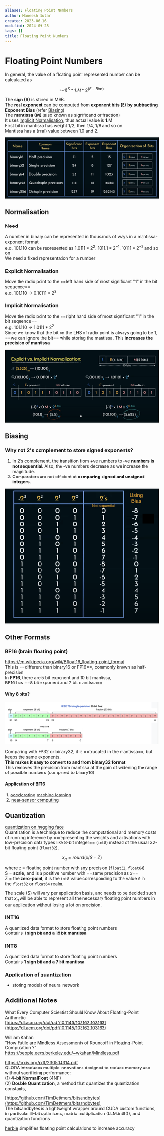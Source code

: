 ```yaml
---
aliases: Floating Point Numbers
author: Maneesh Sutar
created: 2023-06-16
modified: 2024-09-28
tags: []
title: Floating Point Numbers
---
```


# Floating Point Numbers

In general, the value of a floating point represented number can be calculated as

$$(-1)^S * 1.M * 2^{(E-Bias)}$$

The **sign (S)** is stored in MSB.  
The **real exponent** can be computed from **exponent bits (E)**  **by subtracting Exponent Bias** (refer [Biasing](#biasing))  
The **mantissa (M)** (also known as significand or fraction)  
It uses [Implicit Normalisation](#implicit-normalisation), thus actual value is **1**.M  
First bit in mantissa has weight 1/2, then 1/4, 1/8 and so on.  
Mantissa has a (real) value between 1.0 and 2.

![floating_point_formats](Artifacts/floating_point_formats.png)

## Normalisation

### Need

A number in binary can be represented in thousands of ways in a mantissa-exponent format  
e.g. 101.110 can be represented as $1.0111 * 2^{2}$, $1011.1 * 2^{-1}$, $10111 * 2^{-2}$ and so on  
We need a fixed representation for a number

### Explicit Normalisation

Move the radix point to the ==left hand side of most significant "1" in the bit sequence==  
e.g. 101.110 ->   $0.10111 * 2^{3}$

### Implicit Normalisation

Move the radix point to the ==right hand side of most significant "1" in the bit sequence==  
e.g. 101.110 ->   $1.0111 * 2^{2}$  
Since we know that the bit on the LHS of radix point is always going to be 1, ==we can ignore the bit== while storing the mantissa. This **increases the precision of mantissa**

![implicit_vs_explicit_norm](Artifacts/implicit_vs_explicit_norm.png)

## Biasing

### Why not 2's complement to store signed exponents?

1. In 2's complement, the transition from +ve numbers to -ve **numbers is not sequential**. Also, the -ve numbers decrease as we increase the magnitude.
1. Comparators are not efficient at **comparing signed and unsigned integers**.

![2_s_complement_representation](Artifacts/2_s_complement_representation.png)

## Other Formats

### BF16 (brain floating point)

<https://en.wikipedia.org/wiki/Bfloat16_floating-point_format>  
This is ==different than binary16 or FP16==, commonly known as half-precision  
In **FP16**, there are 5 bit exponent and 10 bit mantissa,  
BF16 has ==8 bit exponent and 7 bit mantissa==

#### Why 8 bits?

![bfloat16](Artifacts/bfloat16.png)

Comparing with FP32 or binary32, it is ==trucated in the mantissa==, but keeps the same exponents.  
**This makes it easy to convert to and from binary32 format**  
This removes the precision from mantissa at the gain of widening the range of possible numbers (compared to binary16)

#### Application of BF16

 1. [accelerating](https://en.wikipedia.org/wiki/Hardware_acceleration "Hardware acceleration") [machine learning](https://en.wikipedia.org/wiki/Machine_learning "Machine learning")  
 2. [near-sensor computing](https://en.wikipedia.org/wiki/Intelligent_sensor "Intelligent sensor")

## Quantization

[quantization on hugging face](https://huggingface.co/docs/optimum/concept_guides/quantization#quantization)  
Quantization is a technique to reduce the computational and memory costs of running inference by ==representing the weights and activations with low-precision data types like 8-bit integer== (`int8`) instead of the usual 32-bit floating point (`float32`).

$$x_q = round(x/S + Z)$$

where $x$ = floating point number with any precision (`float32`, `float64`)  
S = **scale**, and is a positive number with ==same precision as $x$==  
Z = the **zero-point**, it is the `int8` value corresponding to the value `0` in the `float32` or `float64` realm.

The scale (S) will vary per application basis, and needs to be decided such that $x_q$ will be able to represent all the necessary floating point numbers in our application without losing a lot on precision.

### INT16

A quantized data format to store floating point numbers  
Contains **1 sign bit and a 15 bit mantissa**

### INT8

A quantized data format to store floating point numbers  
Contains **1 sign bit and a 7 bit mantissa**

### Application of quantization

* storing models of neural network

## Additional Notes

What Every Computer Scientist Should Know About Floating-Point Arithmetic  
[https://dl.acm.org/doi/pdf/10.1145/103162.103163](https://dl.acm.org/doi/pdf/10.1145/103162.103163)

William Kahan  
"How Futile are Mindless Assessments of Roundoff in Floating-Point Computation ?"  
<https://people.eecs.berkeley.edu/~wkahan/Mindless.pdf>

<https://arxiv.org/pdf/2305.14314.pdf>  
QLORA introduces multiple innovations designed to reduce memory use without sacrificing performance:  
(1) **4-bit NormalFloat** (4NF)  
(2) **Double Quantization**, a method that quantizes the quantization constants,

[https://github.com/TimDettmers/bitsandbytes](https://github.com/TimDettmers/bitsandbytes)  
The bitsandbytes is a lightweight wrapper around CUDA custom functions, in particular 8-bit optimizers, matrix multiplication (LLM.int8()), and quantization functions

[herbie](herbie.md)  simplifies floating point calculations to increase accuracy
